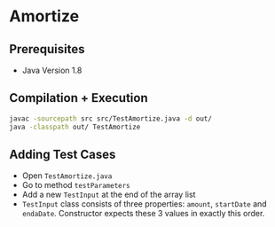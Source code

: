 # Amortize

## Prerequisites
- Java Version 1.8

## Compilation + Execution

```sh
javac -sourcepath src src/TestAmortize.java -d out/
java -classpath out/ TestAmortize
```

## Adding Test Cases

- Open `TestAmortize.java`
- Go to method `testParameters`
- Add a new `TestInput` at the end of the array list
- `TestInput` class consists of three properties: `amount`, `startDate` and `endaDate`. 
Constructor expects these 3 values in exactly this order.